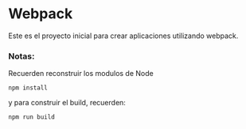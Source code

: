# Webpack

Este es el proyecto inicial para crear aplicaciones utilizando webpack.

### Notas:
Recuerden reconstruir los modulos de Node
````
npm install
````

y para construir el build, recuerden:
````
npm run build
````